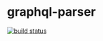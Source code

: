 # graphql-parser

[![build status](https://img.shields.io/github/workflow/status/hasura/graphql-parser-hs/ci/master?style=flat-square&logo=github&label=build%20status)](https://github.com/hasura/graphql-parser-hs/actions?query=workflow%3Aci)